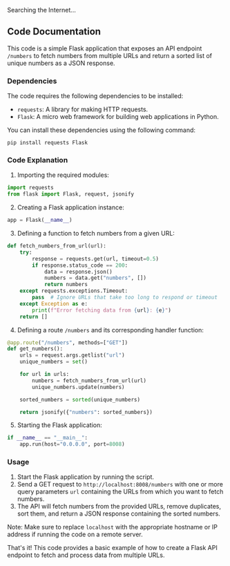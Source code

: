 Searching the Internet...

## Code Documentation

This code is a simple Flask application that exposes an API endpoint `/numbers` to fetch numbers from multiple URLs and return a sorted list of unique numbers as a JSON response.

### Dependencies

The code requires the following dependencies to be installed:

- `requests`: A library for making HTTP requests.
- `Flask`: A micro web framework for building web applications in Python.

You can install these dependencies using the following command:

```
pip install requests Flask
```

### Code Explanation

1. Importing the required modules:

```python
import requests
from flask import Flask, request, jsonify
```

2. Creating a Flask application instance:

```python
app = Flask(__name__)
```

3. Defining a function to fetch numbers from a given URL:

```python
def fetch_numbers_from_url(url):
    try:
        response = requests.get(url, timeout=0.5)
        if response.status_code == 200:
            data = response.json()
            numbers = data.get("numbers", [])
            return numbers
    except requests.exceptions.Timeout:
        pass  # Ignore URLs that take too long to respond or timeout
    except Exception as e:
        print(f"Error fetching data from {url}: {e}")
    return []
```

4. Defining a route `/numbers` and its corresponding handler function:

```python
@app.route("/numbers", methods=["GET"])
def get_numbers():
    urls = request.args.getlist("url")
    unique_numbers = set()

    for url in urls:
        numbers = fetch_numbers_from_url(url)
        unique_numbers.update(numbers)

    sorted_numbers = sorted(unique_numbers)

    return jsonify({"numbers": sorted_numbers})
```

5. Starting the Flask application:

```python
if __name__ == "__main__":
    app.run(host="0.0.0.0", port=8008)
```

### Usage

1. Start the Flask application by running the script.
2. Send a GET request to `http://localhost:8008/numbers` with one or more query parameters `url` containing the URLs from which you want to fetch numbers.
3. The API will fetch numbers from the provided URLs, remove duplicates, sort them, and return a JSON response containing the sorted numbers.

Note: Make sure to replace `localhost` with the appropriate hostname or IP address if running the code on a remote server.

That's it! This code provides a basic example of how to create a Flask API endpoint to fetch and process data from multiple URLs.